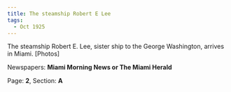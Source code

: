 ```yaml
---  
title: The steamship Robert E Lee  
tags:  
  - Oct 1925  
---  
```

  
The steamship Robert E. Lee, sister ship to the George Washington, arrives in Miami. [Photos]  
  
Newspapers: **Miami Morning News or The Miami Herald**  
  
Page: **2**, Section: **A** 

